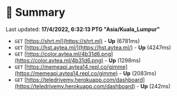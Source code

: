 # 📖 Summary
Last updated: **17/4/2022, 6:32:13 PTG "Asia/Kuala_Lumpur"**

- `GET` [https://shrt.ml](https://shrt.ml) - **Up** (6781ms)
- `GET` [https://hst.aytea.ml/](https://hst.aytea.ml/) - **Up** (4247ms)
- `GET` [https://color.aytea.ml/4b31d6.png](https://color.aytea.ml/4b31d6.png) - **Up** (1298ms)
- `GET` [https://memeapi.aytea14.repl.co/gimme](https://memeapi.aytea14.repl.co/gimme) - **Up** (2083ms)
- `GET` [https://teledrivemy.herokuapp.com/dashboard](https://teledrivemy.herokuapp.com/dashboard) - **Up** (242ms)
